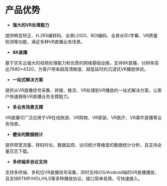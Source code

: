 # 产品优势

-   **强大的VR处理能力**

提供畸变矫正、H.265编转码、全景LOGO、ROI编码、全景水印/字幕、VR质量检测等功能，满足多种VR直播业务场景。

-   **8K直播**

基于京东云强大的视频处理能力和优质的网络基础设施，支持8K直播，分辨率高达7680×4320，为客户带来超高清晰度、超低延时的沉浸式VR播放体验。 

-   **一站式解决方案**

提供从VR直播信号采集、拼接、推流、VR处理到VR播放的一站式解决方案，让客户快速拥有VR直播业务支撑能力。

-   **多业务场景支撑**

VR直播可广泛应用于VR在线旅游、VR购物、VR家装、VR医疗、VR事件直播等业务场景。

-   **健全的数据统计**

提供带宽流量、转码时长、数据监控、访问统计等维度的数据统计分析，且支持全量日志下载。

-   **多终端多协议支持**

支持多终端、多机位VR直播信号采集，同时支持iOS/Android端的VR直播播放，且支持RTMP/HDL/HLS等多种播放协议，接口简单易用，可快速接入。
